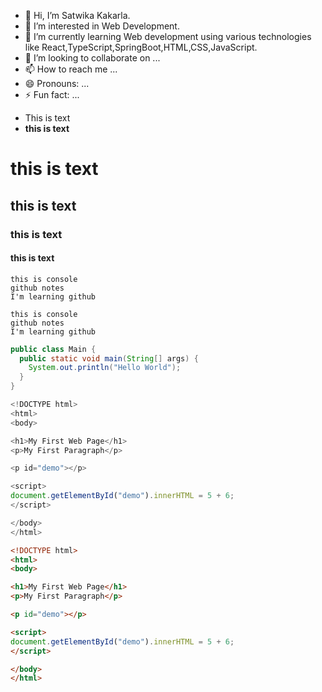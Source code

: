 - 👋 Hi, I’m Satwika Kakarla.
- 👀 I’m interested in Web Development.
- 🌱 I’m currently learning Web development using various technologies like React,TypeScript,SpringBoot,HTML,CSS,JavaScript.
- 💞️ I’m looking to collaborate on ...
- 📫 How to reach me ...
- 😄 Pronouns: ...
- ⚡ Fun fact: ...
* This is text
* **this is text**
# this is text
## this is text
### this is text
#### this is text

```console
this is console
github notes
I'm learning github
```
```text
this is console
github notes
I'm learning github
```
```java
public class Main {
  public static void main(String[] args) {
    System.out.println("Hello World");
  }
}

```
```javascript
<!DOCTYPE html>
<html>
<body>

<h1>My First Web Page</h1>
<p>My First Paragraph</p>

<p id="demo"></p>

<script>
document.getElementById("demo").innerHTML = 5 + 6;
</script>

</body>
</html>
```
```html
<!DOCTYPE html>
<html>
<body>

<h1>My First Web Page</h1>
<p>My First Paragraph</p>

<p id="demo"></p>

<script>
document.getElementById("demo").innerHTML = 5 + 6;
</script>

</body>
</html>
```
<!---
Skakarla2023/Skakarla2023 is a ✨ special ✨ repository because its `README.md` (this file) appears on your GitHub profile.
You can click the Preview link to take a look at your changes.
--->
